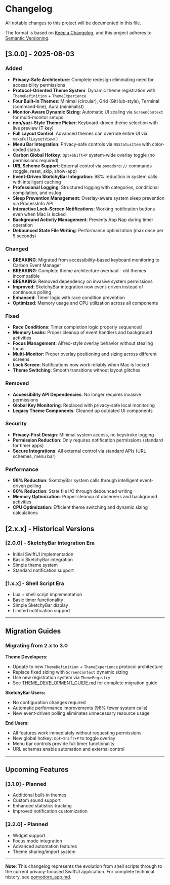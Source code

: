 # Changelog

All notable changes to this project will be documented in this file.

The format is based on [Keep a Changelog](https://keepachangelog.com/en/1.0.0/),
and this project adheres to [Semantic Versioning](https://semver.org/spec/v2.0.0.html).

## [3.0.0] - 2025-08-03

### Added
- **Privacy-Safe Architecture**: Complete redesign eliminating need for accessibility permissions
- **Protocol-Oriented Theme System**: Dynamic theme registration with `ThemeDefinition` + `ThemeExperience`
- **Four Built-in Themes**: Minimal (circular), Grid (GitHub-style), Terminal (command-line), Aura (minimalist)
- **Monitor-Aware Dynamic Sizing**: Automatic UI scaling via `ScreenContext` for multi-monitor setups
- **nnn/yazi-Style Theme Picker**: Keyboard-driven theme selection with live preview (T key)
- **Full Layout Control**: Advanced themes can override entire UI via `makeFullLayoutView()`
- **Menu Bar Integration**: Privacy-safe controls via `NSStatusItem` with color-coded status
- **Carbon Global Hotkey**: `Opt+Shift+P` system-wide overlay toggle (no permissions required)
- **URL Scheme Support**: External control via `pomodoro://` commands (toggle, reset, skip, show-app)
- **Event-Driven SketchyBar Integration**: 98% reduction in system calls with intelligent caching
- **Professional Logging**: Structured logging with categories, conditional compilation, and os.log
- **Sleep Prevention Management**: Overlay-aware system sleep prevention via ProcessInfo API
- **Interactive Lock-Screen Notifications**: Working notification buttons even when Mac is locked
- **Background Activity Management**: Prevents App Nap during timer operation
- **Debounced State File Writing**: Performance optimization (max once per 5 seconds)

### Changed
- **BREAKING**: Migrated from accessibility-based keyboard monitoring to Carbon Event Manager
- **BREAKING**: Complete theme architecture overhaul - old themes incompatible
- **BREAKING**: Removed dependency on invasive system permissions
- **Improved**: SketchyBar integration now event-driven instead of continuous polling
- **Enhanced**: Timer logic with race condition prevention
- **Optimized**: Memory usage and CPU utilization across all components

### Fixed
- **Race Conditions**: Timer completion logic properly sequenced
- **Memory Leaks**: Proper cleanup of event handlers and background activities
- **Focus Management**: Alfred-style overlay behavior without stealing focus
- **Multi-Monitor**: Proper overlay positioning and sizing across different screens
- **Lock Screen**: Notifications now work reliably when Mac is locked
- **Theme Switching**: Smooth transitions without layout glitches

### Removed
- **Accessibility API Dependencies**: No longer requires invasive permissions
- **Global Key Monitoring**: Replaced with privacy-safe local monitoring
- **Legacy Theme Components**: Cleaned up outdated UI components

### Security
- **Privacy-First Design**: Minimal system access, no keystroke logging
- **Permission Reduction**: Only requires notification permissions (standard for timer apps)
- **Secure Integrations**: All external control via standard APIs (URL schemes, menu bar)

### Performance
- **98% Reduction**: SketchyBar system calls through intelligent event-driven polling
- **80% Reduction**: State file I/O through debounced writing
- **Memory Optimization**: Proper cleanup of observers and background activities
- **CPU Optimization**: Efficient theme switching and dynamic sizing calculations

## [2.x.x] - Historical Versions

### [2.0.0] - SketchyBar Integration Era
- Initial SwiftUI implementation
- Basic SketchyBar integration
- Simple theme system
- Standard notification support

### [1.x.x] - Shell Script Era  
- Lua + shell script implementation
- Basic timer functionality
- Simple SketchyBar display
- Limited notification support

---

## Migration Guides

### Migrating from 2.x to 3.0

**Theme Developers:**
- Update to new `ThemeDefinition` + `ThemeExperience` protocol architecture
- Replace fixed sizing with `ScreenContext` dynamic sizing
- Use new registration system via `ThemeRegistry`
- See [THEME_DEVELOPMENT_GUIDE.md](THEME_DEVELOPMENT_GUIDE.md) for complete migration guide

**SketchyBar Users:**
- No configuration changes required
- Automatic performance improvements (98% fewer system calls)
- New event-driven polling eliminates unnecessary resource usage

**End Users:**
- All features work immediately without requesting permissions
- New global hotkey: `Opt+Shift+P` to toggle overlay
- Menu bar controls provide full timer functionality
- URL schemes enable automation and external control

---

## Upcoming Features

### [3.1.0] - Planned
- Additional built-in themes
- Custom sound support
- Enhanced statistics tracking
- Improved notification customization

### [3.2.0] - Planned  
- Widget support
- Focus mode integration
- Advanced automation features
- Theme sharing/import system

---

**Note**: This changelog represents the evolution from shell scripts through to the current privacy-focused SwiftUI application. For complete technical history, see [pomodoro_app.md](pomodoro_app.md).
